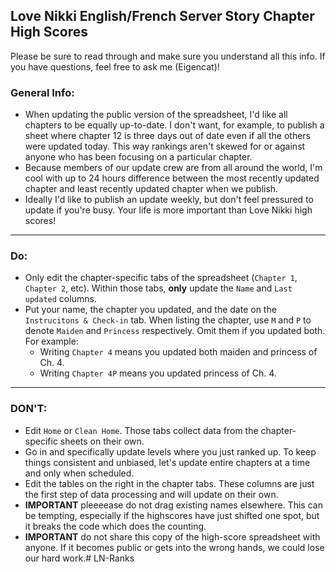## Love Nikki English/French Server Story Chapter High Scores

Please be sure to read through and make sure you understand all this info. If you have questions, feel free to ask me (Eigencat)!

### General Info:
* When updating the public version of the spreadsheet, I'd like all chapters to be equally up-to-date. I don't want, for example, to publish a sheet where chapter 12 is three days out of date even if all the others were updated today. This way rankings aren't skewed for or against anyone who has been focusing on a particular chapter.
* Because members of our update crew are from all around the world, I'm cool with up to 24 hours difference between the most recently updated chapter and least recently updated chapter when we publish.
* Ideally I'd like to publish an update weekly, but don't feel pressured to update if you're busy. Your life is more important than Love Nikki high scores!

---

### Do:
* Only edit the chapter-specific tabs of the spreadsheet (`Chapter 1`, `Chapter 2`, etc). Within those tabs, **only** update the `Name` and `Last updated` columns.
* Put your name, the chapter you updated, and the date on the `Instrucitons & Check-in` tab. When listing the chapter, use `M` and `P` to denote `Maiden` and `Princess` respectively. Omit them if you updated both. For example:
    * Writing `Chapter 4` means you updated both maiden and princess of Ch. 4.
    * Writing `Chapter 4P` means you updated princess of Ch. 4.

---

### DON'T:
* Edit `Home` or `Clean Home`. Those tabs collect data from the chapter-specific sheets on their own.
* Go in and specifically update levels where you just ranked up. To keep things consistent and unbiased, let's update entire chapters at a time and only when scheduled.
* Edit the tables on the right in the chapter tabs. These columns are just the first step of data processing and will update on their own.
* **IMPORTANT** pleeeease do not drag existing names elsewhere. This can be tempting, especially if the highscores have just shifted one spot, but it breaks the code which does the counting.
* **IMPORTANT** do not share this copy of the high-score spreadsheet with anyone. If it becomes public or gets into the wrong hands, we could lose our hard work.# LN-Ranks
